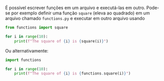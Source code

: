 ---
---

É possível escrever funções em um arquivo e executá-las em outro. Pode-se por exemplo definir uma função `square` (eleva ao quadrado) em um arquivo chamado `functions.py` e executar em outro arquivo usando

```python
from functions import square

for i in range(10):
    print(f"The square of {i} is {square(i)}")
```

Ou alternativamente:

```python
import functions

for i in range(10):
    print(f"The square of {i} is {functions.square(i)}")
```